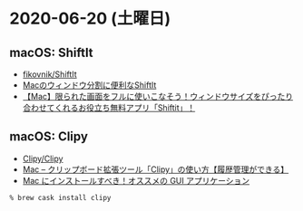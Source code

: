 # 2020-06-20 (土曜日)

## macOS: ShiftIt

- [fikovnik/ShiftIt](https://github.com/fikovnik/ShiftIt)
- [Macのウィンドウ分割に便利なShiftIt](https://qiita.com/tozaiuser/items/82f496104aa35226a44b)
- [【Mac】限られた画面をフルに使いこなそう！ウィンドウサイズをぴったり合わせてくれるお役立ち無料アプリ「Shiftit」！](https://number333.org/2012/06/22/post-2813/)


## macOS: Clipy

- [Clipy/Clipy](https://github.com/Clipy/Clipy)
- [Mac – クリップボード拡張ツール「Clipy」の使い方【履歴管理ができる】](https://itojisan.xyz/settings/10254/)
- [Mac にインストールすべき！オススメの GUI アプリケーション](https://qiita.com/normalsalt/items/e9603e6159338966ac81)

~~~zsh
% brew cask install clipy
~~~
